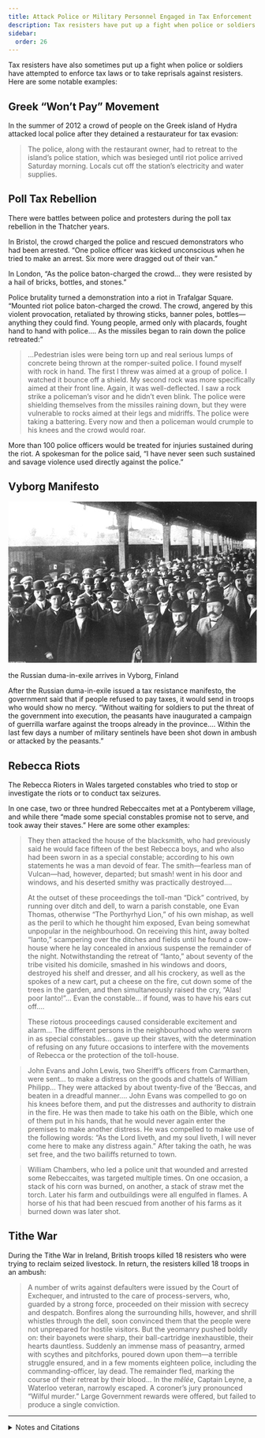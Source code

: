 ```yaml
---
title: Attack Police or Military Personnel Engaged in Tax Enforcement
description: Tax resisters have put up a fight when police or soldiers attempt to enforce tax laws or take reprisals against resisters.
sidebar:
  order: 26
---
```

Tax resisters have also sometimes put up a fight when police or soldiers have attempted to enforce tax laws or to take reprisals against resisters.
Here are some notable examples:

## Greek “Won’t Pay” Movement

In the summer of 2012 a crowd of people on the Greek island of Hydra attacked local police after they detained a restaurateur for tax evasion:

> The police, along with the restaurant owner, had to retreat to the island’s police station, which was besieged until riot police arrived Saturday morning. Locals cut off the station’s electricity and water supplies.

## Poll Tax Rebellion

There were battles between police and protesters during the poll tax rebellion in the Thatcher years.

In Bristol, the crowd charged the police and rescued demonstrators who had been arrested.
“One police officer was kicked unconscious when he tried to make an arrest.
Six more were dragged out of their van.”

In London, “As the police baton-charged the crowd… they were resisted by a hail of bricks, bottles, and stones.”

Police brutality turned a demonstration into a riot in Trafalgar Square.
“Mounted riot police baton-charged the crowd.
The crowd, angered by this violent provocation, retaliated by throwing sticks, banner poles, bottles—anything they could find.
Young people, armed only with placards, fought hand to hand with police.…
As the missiles began to rain down the police retreated:”

> …Pedestrian isles were being torn up and real serious lumps of concrete being thrown at the romper-suited police. I found myself with rock in hand. The first I threw was aimed at a group of police. I watched it bounce off a shield. My second rock was more specifically aimed at their front line. Again, it was well-deflected. I saw a rock strike a policeman’s visor and he didn’t even blink. The police were shielding themselves from the missiles raining down, but they were vulnerable to rocks aimed at their legs and midriffs. The police were taking a battering. Every now and then a policeman would crumple to his knees and the crowd would roar.

More than 100 police officers would be treated for injuries sustained during the riot.
A spokesman for the police said, “I have never seen such sustained and savage violence used directly against the police.”

## Vyborg Manifesto

![](../../../assets/vyborg.gif)
<figcaption>the Russian duma-in-exile arrives in Vyborg, Finland</figcaption>

After the Russian duma-in-exile issued a tax resistance manifesto, the government said that if people refused to pay taxes, it would send in troops who would show no mercy.
“Without waiting for soldiers to put the threat of the government into execution, the peasants have inaugurated a campaign of guerrilla warfare against the troops already in the province.…
Within the last few days a number of military sentinels have been shot down in ambush or attacked by the peasants.”

## Rebecca Riots

The Rebecca Rioters in Wales targeted constables who tried to stop or investigate the riots or to conduct tax seizures.

In one case, two or three hundred Rebeccaites met at a Pontyberem village, and while there “made some special constables promise not to serve, and took away their staves.”
Here are some other examples:

> They then attacked the house of the blacksmith, who had previously said he would face fifteen of the best Rebecca boys, and who also had been sworn in as a special constable; according to his own statements he was a man devoid of fear. The smith—fearless man of Vulcan—had, however, departed; but smash! went in his door and windows, and his deserted smithy was practically destroyed.…
>
> At the outset of these proceedings the toll-man “Dick” contrived, by running over ditch and dell, to warn a parish constable, one Evan Thomas, otherwise “The Porthyrhyd Lion,” of his own mishap, as well as the peril to which he thought him exposed, Evan being somewhat unpopular in the neighbourhood. On receiving this hint, away bolted “Ianto,” scampering over the ditches and fields until he found a cow-house where he lay concealed in anxious suspense the remainder of the night. Notwithstanding the retreat of “Ianto,” about seventy of the tribe visited his domicile, smashed in his windows and doors, destroyed his shelf and dresser, and all his crockery, as well as the spokes of a new cart, put a cheese on the fire, cut down some of the trees in the garden, and then simultaneously raised the cry, “Alas! poor Ianto!”… Evan the constable… if found, was to have his ears cut off.…
>
> These riotous proceedings caused considerable excitement and alarm… The different persons in the neighbourhood who were sworn in as special constables… gave up their staves, with the determination of refusing on any future occasions to interfere with the movements of Rebecca or the protection of the toll-house.

> John Evans and John Lewis, two Sheriff’s officers from Carmarthen, were sent… to make a distress on the goods and chattels of William Philipp… They were attacked by about twenty-five of the ’Beccas, and beaten in a dreadful manner.… John Evans was compelled to go on his knees before them, and put the distresses and authority to distrain in the fire. He was then made to take his oath on the Bible, which one of them put in his hands, that he would never again enter the premises to make another distress. He was compelled to make use of the following words: “As the Lord liveth, and my soul liveth, I will never come here to make any distress again.” After taking the oath, he was set free, and the two bailiffs returned to town.

> William Chambers, who led a police unit that wounded and arrested some Rebeccaites, was targeted multiple times. On one occasion, a stack of his corn was burned, on another, a stack of straw met the torch. Later his farm and outbuildings were all engulfed in flames. A horse of his that had been rescued from another of his farms as it burned down was later shot.

## Tithe War

During the Tithe War in Ireland, British troops killed 18 resisters who were trying to reclaim seized livestock.
In return, the resisters killed 18 troops in an ambush:

> A number of writs against defaulters were issued by the Court of Exchequer, and intrusted to the care of process-servers, who, guarded by a strong force, proceeded on their mission with secrecy and despatch. Bonfires along the surrounding hills, however, and shrill whistles through the dell, soon convinced them that the people were not unprepared for hostile visitors. But the yeomanry pushed boldly on: their bayonets were sharp, their ball-cartridge inexhaustible, their hearts dauntless. Suddenly an immense mass of peasantry, armed with scythes and pitchforks, poured down upon them—a terrible struggle ensured, and in a few moments eighteen police, including the commanding-officer, lay dead. The remainder fled, marking the course of their retreat by their blood… In the <i>mêlée</i>, Captain Leyne, a Waterloo veteran, narrowly escaped. A coroner’s jury pronounced “Wilful murder.” Large Government rewards were offered, but failed to produce a single conviction.

<hr />

<details>
<summary>Notes and Citations</summary>

* “Island authorities denounce attack on tax police” Associated Press 19 August 2012
* Burns, Danny <i>Poll Tax Rebellion</i> AK Press (1992), pp. 85, 89 (quoting a rioter who was quoted in the New Statesman, 6 April 1990), 98
* “Massacre of Peasants Threatened” <i>Syracuse Journal</i> 27 September 1906, p. 1
* A letter by George Rice Trevor quoted in an appendix to Evans, Henry Tobit <i>Rebecca Riots!</i> (2010 ed.) p. 213
* Evans, Henry Tobit <i>Rebecca Riots!</i> (2010 ed.), pp. 113–14, 151, 156, 167
* Fitzpatrick, William John <i>The Life, Times, and Correspondence of the Right Rev. Dr. Doyle</i>, Vol. II (1862), p. 275

</details>
